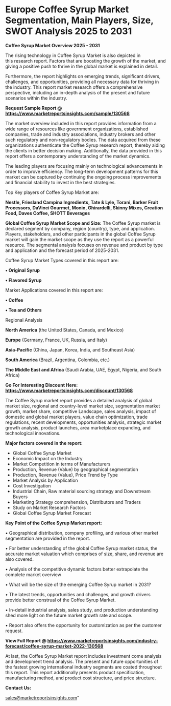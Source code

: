 # Europe Coffee Syrup Market Segmentation, Main Players, Size, SWOT Analysis 2025 to 2031

<Strong> Coffee Syrup Market Overview 2025 - 2031</strong>

The rising technology in Coffee Syrup Market is also depicted in this research report. Factors that are boosting the growth of the market, and giving a positive push to thrive in the global market is explained in detail.

Furthermore, the report highlights on emerging trends, significant drivers, challenges, and opportunities, providing all necessary data for thriving in the industry. This report market research offers a comprehensive perspective, including an in-depth analysis of the present and future scenarios within the industry.

<strong>Request Sample Report @ <a href=https://www.marketreportsinsights.com/sample/130568>https://www.marketreportsinsights.com/sample/130568</a></strong>

The market overview included in this report provides information from a wide range of resources like government organizations, established companies, trade and industry associations, industry brokers and other such regulatory and non-regulatory bodies. The data acquired from these organizations authenticate the Coffee Syrup research report, thereby aiding the clients in better decision making. Additionally, the data provided in this report offers a contemporary understanding of the market dynamics.

The leading players are focusing mainly on technological advancements in order to improve efficiency. The long-term development patterns for this market can be captured by continuing the ongoing process improvements and financial stability to invest in the best strategies.

Top Key players of Coffee Syrup Market are:

<strong>Nestle, Friesland Campina Ingredients, Tate & Lyle, Torani, Barker Fruit Processors, DaVinci Gourmet, Monin, Ghirardelli, Skinny Mixes, Creation Food, Daves Coffee, SHOTT Beverages</strong>

<strong><b>Global Coffee Syrup Market Scope and Size:</b></strong>
The Coffee Syrup market is declared segment by company, region (country), type, and application. Players, stakeholders, and other participants in the global Coffee Syrup market will gain the market scope as they use the report as a powerful resource. The segmental analysis focuses on revenue and product by type and application and the forecast period of 2025-2031.

Coffee Syrup Market Types covered in this report are:

<strong>• Original Syrup

• Flavored Syrup</strong>

Market Applications covered in this report are:

<strong>• Coffee

• Tea and Others</strong> 

Regional Analysis

<strong>North America</strong> (the United States, Canada, and Mexico)

<strong>Europe</strong> (Germany, France, UK, Russia, and Italy)

<strong>Asia-Pacific</strong> (China, Japan, Korea, India, and Southeast Asia)

<strong>South America</strong> (Brazil, Argentina, Colombia, etc.)

<strong>The Middle East and Africa</strong> (Saudi Arabia, UAE, Egypt, Nigeria, and South Africa)

<strong>Go For Interesting Discount Here: <a href=https://www.marketreportsinsights.com/discount/130568>https://www.marketreportsinsights.com/discount/130568</a></strong>

The Coffee Syrup market report provides a detailed analysis of global market size, regional and country-level market size, segmentation market growth, market share, competitive Landscape, sales analysis, impact of domestic and global market players, value chain optimization, trade regulations, recent developments, opportunities analysis, strategic market growth analysis, product launches, area marketplace expanding, and technological innovations.

<strong><b>Major factors covered in the report:</b></strong>
<ul>
  <li>Global Coffee Syrup Market </li>
  <li>Economic Impact on the Industry</li>
  <li>Market Competition in terms of Manufacturers</li>
  <li>Production, Revenue (Value) by geographical segmentation</li>
  <li>Production, Revenue (Value), Price Trend by Type</li>
  <li>Market Analysis by Application</li>
  <li>Cost Investigation</li>
  <li>Industrial Chain, Raw material sourcing strategy and Downstream Buyers</li>
  <li>Marketing Strategy comprehension, Distributors and Traders</li>
  <li>Study on Market Research Factors</li>
  <li>Global Coffee Syrup Market Forecast</li>
</ul>

<strong><b>Key Point of the Coffee Syrup Market report:</b></strong>

• Geographical distribution, company profiling, and various other market segmentation are provided in the report.

• For better understanding of the global Coffee Syrup market status, the accurate market valuation which comprises of size, share, and revenue are also covered.

• Analysis of the competitive dynamic factors better extrapolate the complete market overview

• What will be the size of the emerging Coffee Syrup market in 2031?

• The latest trends, opportunities and challenges, and growth drivers provide better construal of the Coffee Syrup Market.

• In-detail industrial analysis, sales study, and production understanding shed more light on the future market growth rate and scope.

• Report also offers the opportunity for customization as per the customer request.

<strong><b>View Full Report @ <a href=https://www.marketreportsinsights.com/industry-forecast/coffee-syrup-market-2022-130568>https://www.marketreportsinsights.com/industry-forecast/coffee-syrup-market-2022-130568</a></b></strong>


At last, the Coffee Syrup Market report includes investment come analysis and development trend analysis. The present and future opportunities of the fastest growing international industry segments are coated throughout this report. This report additionally presents product specification, manufacturing method, and product cost structure, and price structure.

<strong>Contact Us:</strong>

sales@marketreportsinsights.com"

